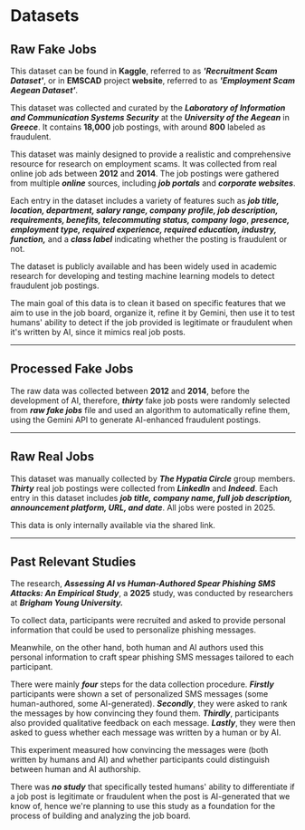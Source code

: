 # Datasets

## Raw Fake Jobs

This dataset can be found in **Kaggle**, referred to as **_'Recruitment Scam
Dataset'_**, or in
**EMSCAD** project **website**, referred to as **_'Employment Scam Aegean Dataset'_**.

This dataset was collected and curated by the **_Laboratory of Information and Communication
Systems Security_** at the **_University of the Aegean_** in **_Greece_**.
It contains **18,000** job postings, with around **800** labeled as fraudulent.

This dataset
was mainly designed to  provide a realistic and comprehensive resource for research
on employment scams. It was collected from real online job ads between **2012**
and **2014**.
The job postings were gathered from multiple **_online_** sources, including **_job
portals_** and **_corporate websites_**.

Each entry in the dataset includes a
variety of features such as **_job title, location, department, salary range, company_**
**_profile, job description, requirements, benefits, telecommuting status, company
logo_**, **_presence, employment type, required experience, required education, industry,
function,_** and a **_class label_** indicating whether the posting is fraudulent
or not.

The dataset is publicly available and has been widely used in academic research
for developing and testing machine learning models to detect fraudulent job postings.

The main goal of this data is to clean it based on specific features that we aim
to use in the job board, organize it, refine it by Gemini, then use it to test
humans' ability to detect if the job provided is legitimate or fraudulent when
it's written by AI, since it mimics real job posts.

---

## Processed Fake Jobs

The raw data was collected between **2012** and **2014**, before the development
of AI, therefore, **_thirty_** fake job posts were randomly selected from **_raw
fake jobs_**
file and used an algorithm to automatically refine them, using the Gemini API to
generate AI-enhanced fraudulent postings.

---

## Raw Real Jobs

This dataset was manually collected by **_The Hypatia Circle_** group members.
**_Thirty_** real job postings were collected from **_LinkedIn_** and **_Indeed_**.
Each entry in this dataset includes **_job title, company name, full job description,_**
**_announcement platform, URL, and date_**. All jobs were posted in 2025.

This data is only internally available via the shared link.

---

## Past Relevant Studies

The research, **_Assessing AI vs Human-Authored Spear Phishing SMS Attacks: An
Empirical Study_**, a **2025** study, was conducted by researchers at **_Brigham
Young University._**

To collect data, participants were recruited and asked to provide personal
information that could be used to personalize phishing messages.

Meanwhile, on the other hand, both human and AI authors used this personal information
to craft spear phishing SMS messages tailored to each participant.

There were mainly **_four_** steps for the data collection procedure. **_Firstly_**
participants were shown a set of personalized SMS messages (some human-authored,
some AI-generated).
**_Secondly_**, they were asked to rank the messages by how convincing they found
them. **_Thirdly_**, participants also provided qualitative feedback on each message.
**_Lastly_**, they were then asked to guess whether each message was written by a
human or by AI.

This experiment measured how convincing the messages were (both written by humans
and AI) and whether participants could distinguish between human and AI authorship.

There was **_no study_** that specifically tested humans' ability to differentiate
if a job post is legitimate or fraudulent when the post is AI-generated that we
know of, hence we're planning to use this study as a foundation for the process
of building and analyzing the job board.
